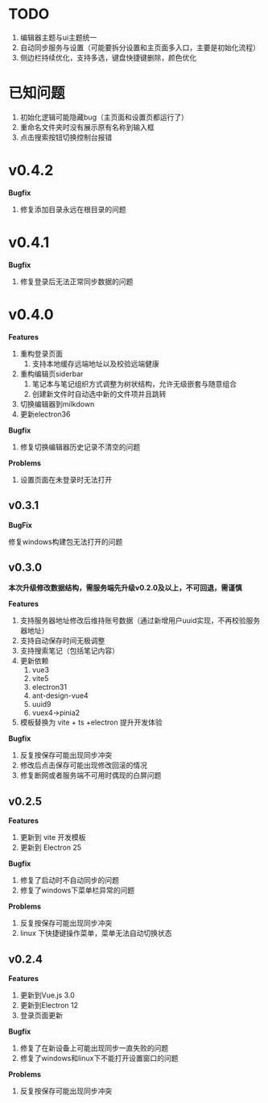 # TODO

1. 编辑器主题与ui主题统一
2. 自动同步服务与设置（可能要拆分设置和主页面多入口，主要是初始化流程）
3. 侧边栏持续优化，支持多选，键盘快捷键删除，颜色优化

# 已知问题

1. 初始化逻辑可能隐藏bug（主页面和设置页都运行了）
2. 重命名文件夹时没有展示原有名称到输入框
3. 点击搜索按钮切换控制台报错

# v0.4.2

**Bugfix**

1. 修复添加目录永远在根目录的问题

# v0.4.1

**Bugfix**

1. 修复登录后无法正常同步数据的问题

# v0.4.0

**Features**

1. 重构登录页面
   1. 支持本地缓存远端地址以及校验远端健康
2. 重构编辑页siderbar
   1. 笔记本与笔记组织方式调整为树状结构，允许无级嵌套与随意组合
   2. 创建新文件时自动选中新的文件项并且跳转
3. 切换编辑器到milkdown
4. 更新electron36

**Bugfix**

1. 修复切换编辑器历史记录不清空的问题

**Problems**

1. 设置页面在未登录时无法打开

## v0.3.1

**BugFix**

修复windows构建包无法打开的问题

## v0.3.0

**本次升级修改数据结构，需服务端先升级v0.2.0及以上，不可回退，需谨慎**

**Features**

1. 支持服务器地址修改后维持账号数据（通过新增用户uuid实现，不再校验服务器地址）
2. 支持自动保存时间无极调整
3. 支持搜索笔记（包括笔记内容）
4. 更新依赖
   1. vue3
   2. vite5
   3. electron31
   4. ant-design-vue4
   5. uuid9
   6. vuex4->pinia2
5. 模板替换为 vite + ts +electron 提升开发体验

**Bugfix**

1. 反复按保存可能出现同步冲突
2. 修改后点击保存可能出现修改回滚的情况
3. 修复断网或者服务端不可用时偶现的白屏问题

## v0.2.5

**Features**

1. 更新到 vite 开发模板
2. 更新到 Electron 25

**Bugfix**

1. 修复了启动时不自动同步的问题
2. 修复了windows下菜单栏异常的问题

**Problems**

1. 反复按保存可能出现同步冲突
2. linux 下快捷键操作菜单，菜单无法自动切换状态

## v0.2.4

**Features**

1. 更新到Vue.js 3.0
2. 更新到Electron 12
3. 登录页面更新

**Bugfix**

1. 修复了在新设备上可能出现同步一直失败的问题
2. 修复了windows和linux下不能打开设置窗口的问题

**Problems**

1. 反复按保存可能出现同步冲突
